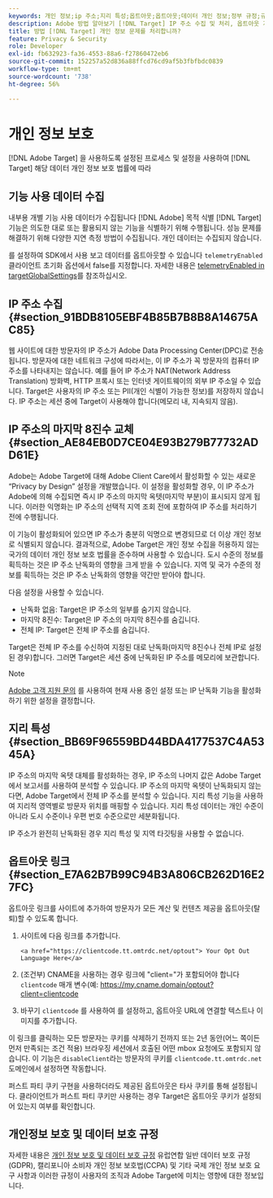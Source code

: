 ```yaml
---
keywords: 개인 정보;ip 주소;지리 특성;옵트아웃;옵트아웃;데이터 개인 정보;정부 규정;규정;gdpr;ccpa
description: Adobe 방법 알아보기 [!DNL Target] IP 주소 수집 및 처리, 옵트아웃 지침 등 적용 가능한 데이터 개인 정보 보호 법을 준수합니다.
title: 방법 [!DNL Target] 개인 정보 문제를 처리합니까?
feature: Privacy & Security
role: Developer
exl-id: fb632923-fa36-4553-88a6-f27860472eb6
source-git-commit: 152257a52d836a88ffcd76cd9af5b3fbfbdc0839
workflow-type: tm+mt
source-wordcount: '738'
ht-degree: 56%

---
```


# 개인 정보 보호

[!DNL Adobe Target] 을 사용하도록 설정된 프로세스 및 설정을 사용하여 [!DNL Target] 해당 데이터 개인 정보 보호 법률에 따라

## 기능 사용 데이터 수집

내부용 개별 기능 사용 데이터가 수집됩니다 [!DNL Adobe] 목적 식별 [!DNL Target] 기능은 의도한 대로 또는 활용되지 않는 기능을 식별하기 위해 수행됩니다. 성능 문제를 해결하기 위해 다양한 지연 측정 방법이 수집됩니다. 개인 데이터는 수집되지 않습니다.

를 설정하여 SDK에서 사용 보고 데이터를 옵트아웃할 수 있습니다 `telemetryEnabled` 클라이언트 초기화 옵션에서 false를 지정합니다. 자세한 내용은 [telemetryEnabled in targetGlobalSettings](/help/main/c-implementing-target/c-implementing-target-for-client-side-web/targetgobalsettings.md#telemetry)를 참조하십시오.

## IP 주소 수집 {#section_91BDB8105EBF4B85B7B8B8A14675AC85}

웹 사이트에 대한 방문자의 IP 주소가 Adobe Data Processing Center(DPC)로 전송됩니다. 방문자에 대한 네트워크 구성에 따라서는, 이 IP 주소가 꼭 방문자의 컴퓨터 IP 주소를 나타내지는 않습니다. 예를 들어 IP 주소가 NAT(Network Address Translation) 방화벽, HTTP 프록시 또는 인터넷 게이트웨이의 외부 IP 주소일 수 있습니다. Target은 사용자의 IP 주소 또는 PII(개인 식별이 가능한 정보)를 저장하지 않습니다. IP 주소는 세션 중에 Target이 사용해야 합니다(메모리 내, 지속되지 않음).

## IP 주소의 마지막 8진수 교체 {#section_AE84EB0D7CE04E93B279B77732ADD61E}

Adobe는 Adobe Target에 대해 Adobe Client Care에서 활성화할 수 있는 새로운 “Privacy by Design” 설정을 개발했습니다. 이 설정을 활성화할 경우, 이 IP 주소가 Adobe에 의해 수집되면 즉시 IP 주소의 마지막 옥텟(마지막 부분)이 표시되지 않게 됩니다. 이러한 익명화는 IP 주소의 선택적 지역 조회 전에 포함하여 IP 주소를 처리하기 전에 수행됩니다.

이 기능이 활성화되어 있으면 IP 주소가 충분히 익명으로 변경되므로 더 이상 개인 정보로 식별되지 않습니다. 결과적으로, Adobe Target은 개인 정보 수집을 허용하지 않는 국가의 데이터 개인 정보 보호 법률을 준수하며 사용할 수 있습니다. 도시 수준의 정보를 획득하는 것은 IP 주소 난독화의 영향을 크게 받을 수 있습니다. 지역 및 국가 수준의 정보를 획득하는 것은 IP 주소 난독화의 영향을 약간만 받아야 합니다.

다음 설정을 사용할 수 있습니다.

* 난독화 없음: Target은 IP 주소의 일부를 숨기지 않습니다.
* 마지막 8진수: Target은 IP 주소의 마지막 8진수를 숨깁니다.
* 전체 IP: Target은 전체 IP 주소를 숨깁니다.

Target은 전체 IP 주소를 수신하여 지정된 대로 난독화(마지막 8진수나 전체 IP로 설정된 경우)합니다. 그러면 Target은 세션 중에 난독화된 IP 주소를 메모리에 보관합니다.

>[!NOTE]
>
>[Adobe 고객 지원 문의](/help/main/cmp-resources-and-contact-information.md#reference_ACA3391A00EF467B87930A450050077C) 를 사용하여 현재 사용 중인 설정 또는 IP 난독화 기능을 활성화하기 위한 설정을 결정합니다.

## 지리 특성 {#section_BB69F96559BD44BDA4177537C4A5345A}

IP 주소의 마지막 옥텟 대체를 활성화하는 경우, IP 주소의 나머지 값은 Adobe Target에서 보고서를 사용하여 분석할 수 있습니다. IP 주소의 마지막 옥텟이 난독화되지 않는다면, Adobe Target에서 전체 IP 주소를 분석할 수 있습니다. 지리 특성 기능을 사용하여 지리적 영역별로 방문자 위치를 매핑할 수 있습니다. 지리 특성 데이터는 개인 수준이 아니라 도시 수준이나 우편 번호 수준으로만 세분화됩니다.

IP 주소가 완전히 난독화된 경우 지리 특성 및 지역 타깃팅을 사용할 수 없습니다.

## 옵트아웃 링크 {#section_E7A62B7B99C94B3A806CB262D16E27FC}

옵트아웃 링크를 사이트에 추가하여 방문자가 모든 계산 및 컨텐츠 제공을 옵트아웃(탈퇴)할 수 있도록 합니다.

1. 사이트에 다음 링크를 추가합니다. 

   `<a href="https://clientcode.tt.omtrdc.net/optout"> Your Opt Out Language Here</a>`

1. (조건부) CNAME을 사용하는 경우 링크에 &quot;client=&quot;가 포함되어야 합니다`clientcode` 매개 변수(예: https://my.cname.domain/optout?client=clientcode

1. 바꾸기 `clientcode` 를 사용하여 를 설정하고, 옵트아웃 URL에 연결할 텍스트나 이미지를 추가합니다.

이 링크를 클릭하는 모든 방문자는 쿠키를 삭제하기 전까지 또는 2년 동안(어느 쪽이든 먼저 만족되는 조건 적용) 브라우징 세션에서 호출된 어떤 mbox 요청에도 포함되지 않습니다. 이 기능은 `disableClient`라는 방문자의 쿠키를 `clientcode.tt.omtrdc.net` 도메인에서 설정하면 작동합니다.

퍼스트 파티 쿠키 구현을 사용하더라도 제공된 옵트아웃은 타사 쿠키를 통해 설정됩니다. 클라이언트가 퍼스트 파티 쿠키만 사용하는 경우 Target은 옵트아웃 쿠키가 설정되어 있는지 여부를 확인합니다.

## 개인정보 보호 및 데이터 보호 규정

자세한 내용은 [개인 정보 보호 및 데이터 보호 규정](/help/main/c-implementing-target/c-considerations-before-you-implement-target/c-privacy/cmp-privacy-and-general-data-protection-regulation.md) 유럽연합 일반 데이터 보호 규정(GDPR), 캘리포니아 소비자 개인 정보 보호법(CCPA) 및 기타 국제 개인 정보 보호 요구 사항과 이러한 규정이 사용자의 조직과 Adobe Target에 미치는 영향에 대한 정보입니다.
